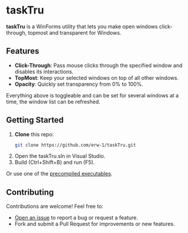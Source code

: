 # taskTru

**taskTru** is a WinForms utility that lets you make open windows click-through, topmost and transparent for Windows.

## Features
- **Click-Through**: Pass mouse clicks through the specified window and disables its interactions.
- **TopMost**: Keep your selected windows on top of all other windows.
- **Opacity**: Quickly set transparency from 0% to 100%.
  
Everything above is toggleable and can be set for several windows at a time, the window list can be refreshed.

## Getting Started

1. **Clone** this repo:  
   ```bash
   git clone https://github.com/erw-1/taskTru.git
   ```
2. Open the taskTru.sln in Visual Studio.
3. Build (Ctrl+Shift+B) and run (F5).

Or use one of the [precompiled executables](https://github.com/erw-1/taskTru/releases).

## Contributing
Contributions are welcome! Feel free to:

- [Open an issue](https://github.com/erw-1/taskTru/issues) to report a bug or request a feature.
- Fork and submit a Pull Request for improvements or new features.
